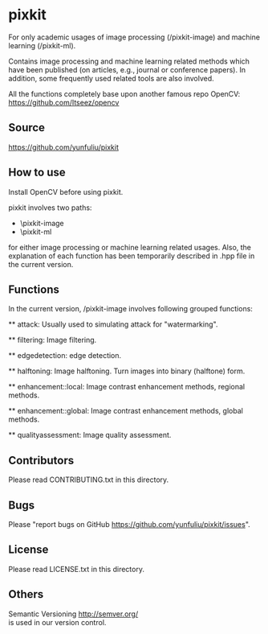 pixkit
======
For only academic usages of image processing (/pixkit-image) and machine learning (/pixkit-ml).

Contains image processing and machine learning related methods which have been published (on articles, e.g., journal or conference papers). 
In addition, some frequently used related tools are also involved.

All the functions completely base upon another famous repo OpenCV:
<https://github.com/Itseez/opencv>

Source
------
<https://github.com/yunfuliu/pixkit>

How to use
----------
Install OpenCV before using pixkit.

pixkit involves two paths:
- \pixkit-image
- \pixkit-ml

for either image processing or machine learning related usages.
Also, the explanation of each function has been temporarily described in .hpp file in the current version.

Functions
---------
In the current version, /pixkit-image involves following grouped functions:

** attack: Usually used to simulating attack for "watermarking".

** filtering: Image filtering.

** edgedetection: edge detection.

** halftoning: Image halftoning. Turn images into binary (halftone) form.

** enhancement::local: Image contrast enhancement methods, regional methods.

** enhancement::global: Image contrast enhancement methods, global methods.

** qualityassessment: Image quality assessment.

Contributors
------------
Please read CONTRIBUTING.txt in this directory.

Bugs
----
Please "report bugs on GitHub <https://github.com/yunfuliu/pixkit/issues>".

License
-------
Please read LICENSE.txt in this directory.

Others
------
Semantic Versioning <http://semver.org/><br> is used in our version control. 
